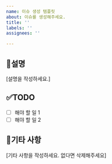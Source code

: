 ```yaml
---
name: 이슈 생성 템플릿
about: 이슈를 생성해주세요.
title: ''
labels: ''
assignees: ''

---
```


## 📜설명
[설명을 작성하세요.]

## ✅TODO
- [ ] 해야 할 일 1
- [ ] 해야 할 일 2

## 🎸기타 사항
[기타 사항을 작성하세요. 없다면 삭제해주세요]
